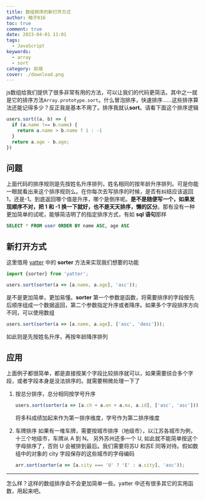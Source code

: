 ```yaml
---
title: 数组排序的新打开方式
author: 柚子816
toc: true
comment: true
date: 2023-04-01 11:01
tags:
  - JavaScript
keywords:
  - array
  - sort
category: 前端
cover: ./download.png
---
```



js数组给我们提供了很多非常有用的方法，可以让我们的代码更简洁。其中之一就是它的排序方法`Array.prototype.sort`。什么冒泡排序，快速排序……这些排序算法还能记得多少？反正我是基本不用了。排序我就认**sort**。请看下面这个排序逻辑
```js
users.sort((a, b) => {
  if (a.name !== b.name) {
    return a.name > b.name ? 1 : -1
  }
  return a.age - b.age;
})
```

## 问题

上面代码的排序规则是先按姓名升序排列，姓名相同的按年龄升序排列。可是你能一眼就看出来这个排序规则么。在你每次去写排序的时候，是否有纠结应该返回1，还是-1。到底返回哪个值是升序，哪个是倒序呢。**是不是随便写一个，如果发现顺序不对，把 1 和 -1 换一下就好，也不是天天排序，懒的区分**。那有没有一种更加简单的试呢，能够简洁明了的指定排序方式，有如 **sql 语句**那样
```sql
SELECT * FROM user ORDER BY name ASC, age ASC
```

## 新打开方式

这里借用 [yatter](https://www.npmjs.com/package/yatter) 中的 **sorter** 方法来实现我们想要的功能

```js
import {sorter} from 'yatter';

users.sort(sorter(a => [a.name, a.age], 'asc'));
```
是不是更加简单，更加易懂。**sorter** 第一个参数是函数，将需要排序的字段按先后顺序组成一个数据返回，第二个参数指定升序或者降序。如果多个字段排序方向不同，可以使用数组
```js
users.sort(sorter(a => [a.name, a.age], ['asc', 'desc']));
```
如此则是先按姓名升序，再按年龄降序排列

## 应用

上面例子都很简单，都是直接按某个字段比较排序就可以，如果需要综合多个字段，或者字段本身是没法排序的。就需要稍微处理一下了

1. 按总分排序，总分相同按学号升序
    ```js
    users.sort(sorter(a => [a.ch + a.en + a.ma, a.id], ['asc', 'asc']));
    ```
    将多科成绩加起来作为第一排序维度，学号作为第二排序维度
2. 车牌排序 
    如果有一堆车牌，需要按城市排序（地级市），以江苏各城市为例，十三个地级市，车牌从 A 到 N。 另外苏州还多一个 U, 如此就不能简单按这个字母排序了，否则 U 会被排到最后。我们需要将苏U 和苏E 同等对待。假如数组中的对象的 city 字段保存的这些城市的字母编码
    
    ```js
    arr.sort(sorter(a => [a.city === 'U' ? 'E' : a.city], 'asc'));
    ```

----

怎么样？这样的数组排序会不会更加简单一些。yatter 中还有很多其它的实用函数，用起来吧。
